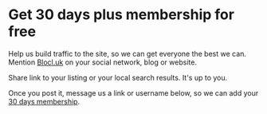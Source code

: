 Get 30 days plus membership for free
====================================
Help us build traffic to the site, so we can get everyone the best we can.
Mention [Blocl.uk](https://blocl.uk/) on your social network, blog or website.

Share link to your listing or your local search results. It's up to you.

Once you post it, message us a link or username below, so we can
add your [30 days membership](/help/plus).
